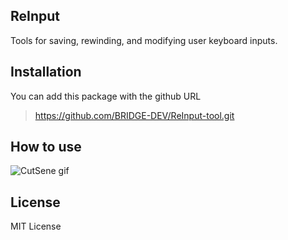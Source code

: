 ## ReInput

Tools for saving, rewinding, and modifying user keyboard inputs.

## Installation

You can add this package with the github URL

> https://github.com/BRIDGE-DEV/ReInput-tool.git

## How to use

![CutSene gif](https://user-images.githubusercontent.com/84510455/225046332-fa17c925-e7fa-48be-9540-421a2ccb83b8.gif)

## License

MIT License  

